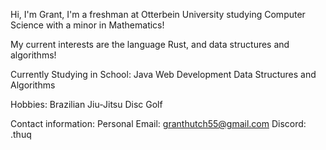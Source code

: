 Hi, I'm Grant, I'm a freshman at Otterbein University studying Computer Science with a minor in Mathematics!

My current interests are the language Rust, and data structures and algorithms!

Currently Studying in School:
Java
Web Development
Data Structures and Algorithms

Hobbies:
Brazilian Jiu-Jitsu
Disc Golf

Contact information:
Personal Email: granthutch55@gmail.com
Discord: .thuq
